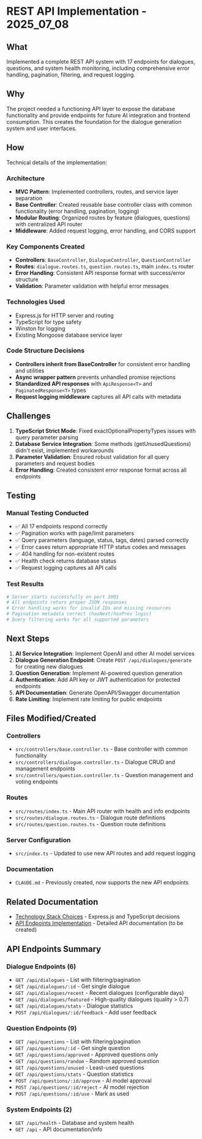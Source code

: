 # REST API Implementation - 2025_07_08

## What

Implemented a complete REST API system with 17 endpoints for dialogues, questions, and system health monitoring, including comprehensive error handling, pagination, filtering, and request logging.

## Why

The project needed a functioning API layer to expose the database functionality and provide endpoints for future AI integration and frontend consumption. This creates the foundation for the dialogue generation system and user interfaces.

## How

Technical details of the implementation:

### Architecture
- **MVC Pattern**: Implemented controllers, routes, and service layer separation
- **Base Controller**: Created reusable base controller class with common functionality (error handling, pagination, logging)
- **Modular Routing**: Organized routes by feature (dialogues, questions) with centralized API router
- **Middleware**: Added request logging, error handling, and CORS support

### Key Components Created
- **Controllers**: `BaseController`, `DialogueController`, `QuestionController`
- **Routes**: `dialogue.routes.ts`, `question.routes.ts`, main `index.ts` router
- **Error Handling**: Consistent API response format with success/error structure
- **Validation**: Parameter validation with helpful error messages

### Technologies Used
- Express.js for HTTP server and routing
- TypeScript for type safety
- Winston for logging
- Existing Mongoose database service layer

### Code Structure Decisions
- **Controllers inherit from BaseController** for consistent error handling and utilities
- **Async wrapper pattern** prevents unhandled promise rejections
- **Standardized API responses** with `ApiResponse<T>` and `PaginatedResponse<T>` types
- **Request logging middleware** captures all API calls with metadata

## Challenges

1. **TypeScript Strict Mode**: Fixed exactOptionalPropertyTypes issues with query parameter parsing
2. **Database Service Integration**: Some methods (getUnusedQuestions) didn't exist, implemented workarounds
3. **Parameter Validation**: Ensured robust validation for all query parameters and request bodies
4. **Error Handling**: Created consistent error response format across all endpoints

## Testing

### Manual Testing Conducted
- ✅ All 17 endpoints respond correctly
- ✅ Pagination works with page/limit parameters  
- ✅ Query parameters (language, status, tags, dates) parsed correctly
- ✅ Error cases return appropriate HTTP status codes and messages
- ✅ 404 handling for non-existent routes
- ✅ Health check returns database status
- ✅ Request logging captures all API calls

### Test Results
```bash
# Server starts successfully on port 3001
# All endpoints return proper JSON responses
# Error handling works for invalid IDs and missing resources
# Pagination metadata correct (hasNext/hasPrev logic)
# Query filtering works for all supported parameters
```

## Next Steps

1. **AI Service Integration**: Implement OpenAI and other AI model services
2. **Dialogue Generation Endpoint**: Create `POST /api/dialogues/generate` for creating new dialogues
3. **Question Generation**: Implement AI-powered question generation
4. **Authentication**: Add API key or JWT authentication for protected endpoints
5. **API Documentation**: Generate OpenAPI/Swagger documentation
6. **Rate Limiting**: Implement rate limiting for public endpoints

## Files Modified/Created

### Controllers
- `src/controllers/base.controller.ts` - Base controller with common functionality
- `src/controllers/dialogue.controller.ts` - Dialogue CRUD and management endpoints
- `src/controllers/question.controller.ts` - Question management and voting endpoints

### Routes
- `src/routes/index.ts` - Main API router with health and info endpoints
- `src/routes/dialogue.routes.ts` - Dialogue route definitions
- `src/routes/question.routes.ts` - Question route definitions

### Server Configuration
- `src/index.ts` - Updated to use new API routes and add request logging

### Documentation
- `CLAUDE.md` - Previously created, now supports the new API endpoints

## Related Documentation

- [Technology Stack Choices](../decisions/tech-stack-choices.md) - Express.js and TypeScript decisions
- [API Endpoints Implementation](../implementations/api-endpoints.md) - Detailed API documentation (to be created)

## API Endpoints Summary

### Dialogue Endpoints (6)
- `GET /api/dialogues` - List with filtering/pagination
- `GET /api/dialogues/:id` - Get single dialogue
- `GET /api/dialogues/recent` - Recent dialogues (configurable days)
- `GET /api/dialogues/featured` - High-quality dialogues (quality > 0.7)
- `GET /api/dialogues/stats` - Dialogue statistics
- `POST /api/dialogues/:id/feedback` - Add user feedback

### Question Endpoints (9)
- `GET /api/questions` - List with filtering/pagination
- `GET /api/questions/:id` - Get single question
- `GET /api/questions/approved` - Approved questions only
- `GET /api/questions/random` - Random approved question
- `GET /api/questions/unused` - Least-used questions
- `GET /api/questions/stats` - Question statistics
- `POST /api/questions/:id/approve` - AI model approval
- `POST /api/questions/:id/reject` - AI model rejection
- `POST /api/questions/:id/use` - Mark as used

### System Endpoints (2)
- `GET /api/health` - Database and system health
- `GET /api` - API documentation/info